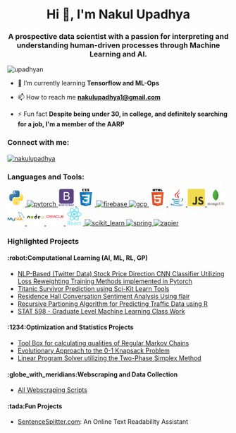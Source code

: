 <h1 align="center">Hi 👋, I'm Nakul Upadhya</h1>
<h3 align="center">A prospective data scientist with a passion for interpreting and understanding human-driven processes through Machine Learning and AI.</h3>

<p align="left"> <img src="https://komarev.com/ghpvc/?username=upadhyan&label=Profile%20views&color=0e75b6&style=flat" alt="upadhyan" /> </p>

- 🌱 I’m currently learning **Tensorflow and ML-Ops**

- 📫 How to reach me **nakulupadhya1@gmail.com**

- ⚡ Fun fact **Despite being under 30, in college, and definitely searching for a job, I'm a member of the AARP**

<h3 align="left">Connect with me:</h3>
<p align="left">
<a href="https://linkedin.com/in/nakulupadhya" target="blank"><img align="center" src="https://raw.githubusercontent.com/rahuldkjain/github-profile-readme-generator/master/src/images/icons/Social/linked-in-alt.svg" alt="nakulupadhya" height="30" width="40" /></a>
</p>


<h3 align="left">Languages and Tools:</h3>
<p align="left"> <a href="https://www.python.org" target="_blank"> <img src="https://raw.githubusercontent.com/devicons/devicon/master/icons/python/python-original.svg" alt="python" width="40" height="40"/> </a> <a href="https://pytorch.org/" target="_blank"> <img src="https://www.vectorlogo.zone/logos/pytorch/pytorch-icon.svg" alt="pytorch" width="40" height="40"/> </a><a href="https://getbootstrap.com" target="_blank"> <img src="https://raw.githubusercontent.com/devicons/devicon/master/icons/bootstrap/bootstrap-plain-wordmark.svg" alt="bootstrap" width="40" height="40"/> </a> <a href="https://www.w3schools.com/css/" target="_blank"> <img src="https://raw.githubusercontent.com/devicons/devicon/master/icons/css3/css3-original-wordmark.svg" alt="css3" width="40" height="40"/> </a> <a href="https://firebase.google.com/" target="_blank"> <img src="https://www.vectorlogo.zone/logos/firebase/firebase-icon.svg" alt="firebase" width="40" height="40"/> </a> <a href="https://cloud.google.com" target="_blank"> <img src="https://www.vectorlogo.zone/logos/google_cloud/google_cloud-icon.svg" alt="gcp" width="40" height="40"/> </a> <a href="https://www.w3.org/html/" target="_blank"> <img src="https://raw.githubusercontent.com/devicons/devicon/master/icons/html5/html5-original-wordmark.svg" alt="html5" width="40" height="40"/> </a> <a href="https://www.java.com" target="_blank"> <img src="https://raw.githubusercontent.com/devicons/devicon/master/icons/java/java-original.svg" alt="java" width="40" height="40"/> </a> <a href="https://developer.mozilla.org/en-US/docs/Web/JavaScript" target="_blank"> <img src="https://raw.githubusercontent.com/devicons/devicon/master/icons/javascript/javascript-original.svg" alt="javascript" width="40" height="40"/> </a> <a href="https://www.mongodb.com/" target="_blank"> <img src="https://raw.githubusercontent.com/devicons/devicon/master/icons/mongodb/mongodb-original-wordmark.svg" alt="mongodb" width="40" height="40"/> </a> <a href="https://www.mysql.com/" target="_blank"> <img src="https://raw.githubusercontent.com/devicons/devicon/master/icons/mysql/mysql-original-wordmark.svg" alt="mysql" width="40" height="40"/> </a> <a href="https://nodejs.org" target="_blank"> <img src="https://raw.githubusercontent.com/devicons/devicon/master/icons/nodejs/nodejs-original-wordmark.svg" alt="nodejs" width="40" height="40"/> </a> <a href="https://www.oracle.com/" target="_blank"> <img src="https://raw.githubusercontent.com/devicons/devicon/master/icons/oracle/oracle-original.svg" alt="oracle" width="40" height="40"/> </a>  <a href="https://reactjs.org/" target="_blank"> <img src="https://raw.githubusercontent.com/devicons/devicon/master/icons/react/react-original-wordmark.svg" alt="react" width="40" height="40"/> </a> <a href="https://scikit-learn.org/" target="_blank"> <img src="https://upload.wikimedia.org/wikipedia/commons/0/05/Scikit_learn_logo_small.svg" alt="scikit_learn" width="40" height="40"/> </a> <a href="https://spring.io/" target="_blank"> <img src="https://www.vectorlogo.zone/logos/springio/springio-icon.svg" alt="spring" width="40" height="40"/> </a> <a href="https://zapier.com" target="_blank"> <img src="https://www.vectorlogo.zone/logos/zapier/zapier-icon.svg" alt="zapier" width="40" height="40"/> </a> </p>

<h3 align="left">Highlighted Projects</h3>
<h4 align="left">:robot:Computational Learning (AI, ML, RL, GP)</h4>
<ul>
<li><a href = "https://github.com/upadhyan/Twitter-Stock-Prediction-Deep-Learning-L2RW"> NLP-Based (Twitter Data) Stock Price Direction CNN Classifier Utilizing Loss Reweighting Training Methods implemented in Pytorch</a></li>
  <li><a href = "https://github.com/upadhyan/Titanic-Kaggle-Competition">Titanic Survivor Prediction using Sci-Kit Learn Tools</a></li>
  <li><a href = "https://github.com/upadhyan/Tarkington-Conversational-Analysis">Residence Hall Conversation Sentiment Analysis Using flair</a></li>
  <li><a href = "https://github.com/upadhyan/Traffic-Machine-Learning"> Recursive Partioning Algorithm for Predicting Traffic Data using R</a> </li>
  <li><a href = "https://github.com/upadhyan/STAT-598-Work">STAT 598 - Graduate Level Machine Learning Class Work</a></li>
</ul>
<h4 align="left">:1234:Optimization and Statistics Projects</h4>
<ul>
  <li><a href = "https://github.com/upadhyan/Markov-Chain-Tools">Tool Box for calculating qualities of Regular Markov Chains</a></li>
  <li><a href = "https://github.com/upadhyan/genetic-simple-knapsack">Evolutionary Approach to the 0-1 Knapsack Problem</a></li>
  <li><a href ="https://github.com/upadhyan/Simplex-Solver"> Linear Program Solver utilizing the Two-Phase Simplex Method </a></li>
</ul>
<h4 align="left">:globe_with_meridians:Webscraping and Data Collection</h4>
<ul>
  <li><a href = "https://github.com/upadhyan/web-scraping">All Webscraping Scripts</a></li>
</ul>
<h4 align = "left">:tada:Fun Projects</h4>
<ul>
  <li> <a href = "https://sentencesplitter.com/">SentenceSplitter.com</a>: An Online Text Readability Assistant 
</ul>

